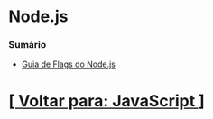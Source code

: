 # Node.js

### Sumário

<!--
- Introdução ao Node.js
- Módulos Nativos (Core)
- Módulos Internos
- NPM (Node Package Manager)
- Boas Práticas na Hora de Dar Upgrade na Versão do Node.js
- `module`
-->
- [Guia de Flags do Node.js](./2-guia-flags-node-js/1-guia-flags-node-js.md)

# [[ Voltar para: JavaScript ]](../javascript.md)